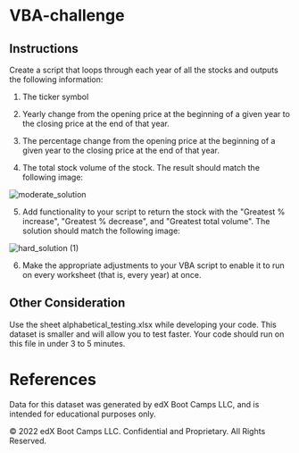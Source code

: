# VBA-challenge

## Instructions
Create a script that loops through each year of all the stocks and outputs the following information:

1. The ticker symbol

2. Yearly change from the opening price at the beginning of a given year to the closing price at the end of that year.

3. The percentage change from the opening price at the beginning of a given year to the closing price at the end of that year.

4. The total stock volume of the stock. The result should match the following image:


![moderate_solution](https://github.com/isekmen/VBA-challenge/assets/101214487/681d4a0c-33d3-4eee-be05-712b1160c292)

5. Add functionality to your script to return the stock with the "Greatest % increase", "Greatest % decrease", and "Greatest total volume". The solution should match the following image:

![hard_solution (1)](https://github.com/isekmen/VBA-challenge/assets/101214487/208eba23-a090-41c4-abed-297878d72d16)

6. Make the appropriate adjustments to your VBA script to enable it to run on every worksheet (that is, every year) at once.

## Other Consideration
Use the sheet alphabetical_testing.xlsx while developing your code. This dataset is smaller and will allow you to test faster. Your code should run on this file in under 3 to 5 minutes.

# References
Data for this dataset was generated by edX Boot Camps LLC, and is intended for educational purposes only.

© 2022 edX Boot Camps LLC. Confidential and Proprietary. All Rights Reserved.
